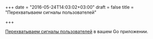 +++
date = "2016-05-24T14:03:02+03:00"
draft = false
title = "Перехватываем сигналы пользователей"

+++

<p><a href="http://blog.mbassem.com/2016/05/15/handling-user-defined-signals-in-go/">Перехватываем сигналы пользователей</a> в вашем Go приложении.</p>

